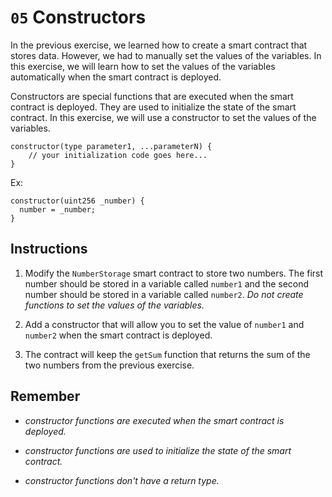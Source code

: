 # `05` Constructors

In the previous exercise, we learned how to create a smart contract that stores data. However, we had to manually set the values of the variables. In this exercise, we will learn how to set the values of the variables automatically when the smart contract is deployed.

Constructors are special functions that are executed when the smart contract is deployed. They are used to initialize the state of the smart contract. In this exercise, we will use a constructor to set the values of the variables.

```solidity
constructor(type parameter1, ...parameterN) {
    // your initialization code goes here...
}
```

Ex:

```solidity
constructor(uint256 _number) {
  number = _number;
}

```

## Instructions

1. Modify the `NumberStorage` smart contract to store two numbers. The first number should be stored in a variable called `number1` and the second number should be stored in a variable called `number2`. _Do not create functions to set the values of the variables._

2. Add a constructor that will allow you to set the value of `number1` and `number2` when the smart contract is deployed.

3. The contract will keep the `getSum` function that returns the sum of the two numbers from the previous exercise.

## Remember

- _constructor functions are executed when the smart contract is deployed._

- _constructor functions are used to initialize the state of the smart contract._

- _constructor functions don't have a return type._
